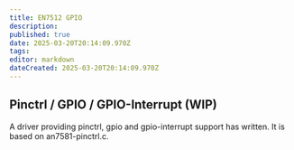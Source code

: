 ```yaml
---
title: EN7512 GPIO
description: 
published: true
date: 2025-03-20T20:14:09.970Z
tags: 
editor: markdown
dateCreated: 2025-03-20T20:14:09.970Z
---
```


## Pinctrl / GPIO / GPIO-Interrupt (WIP)

A driver providing pinctrl, gpio and gpio-interrupt support has written. It is based on an7581-pinctrl.c.